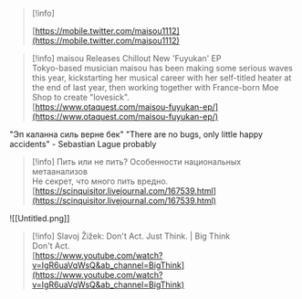 > [!info]  
>  
> [https://mobile.twitter.com/maisou1112](https://mobile.twitter.com/maisou1112)  

> [!info] maisou Releases Chillout New 'Fuyukan' EP  
> Tokyo-based musician maisou has been making some serious waves this year, kickstarting her musical career with her self-titled heater at the end of last year, then working together with France-born Moe Shop to create "lovesick".  
> [https://www.otaquest.com/maisou-fuyukan-ep/](https://www.otaquest.com/maisou-fuyukan-ep/)  

"Эп каланна силь верне бек"
"There are no bugs, only little happy accidents" - Sebastian Lague probably

> [!info] Пить или не пить? Особенности национальных метаанализов  
> Не секрет, что много пить вредно.  
> [https://scinquisitor.livejournal.com/167539.html](https://scinquisitor.livejournal.com/167539.html)  

![[Untitled.png]]

> [!info] Slavoj Žižek: Don't Act. Just Think. | Big Think  
> Don't Act.  
> [https://www.youtube.com/watch?v=IgR6uaVqWsQ&ab_channel=BigThink](https://www.youtube.com/watch?v=IgR6uaVqWsQ&ab_channel=BigThink)